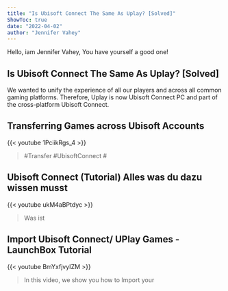 ```yaml
---
title: "Is Ubisoft Connect The Same As Uplay? [Solved]"
ShowToc: true 
date: "2022-04-02"
author: "Jennifer Vahey" 
---
```


Hello, iam Jennifer Vahey, You have yourself a good one!
## Is Ubisoft Connect The Same As Uplay? [Solved]
We wanted to unify the experience of all our players and across all common gaming platforms. Therefore, Uplay is now Ubisoft Connect PC and part of the cross-platform Ubisoft Connect.

## Transferring Games across Ubisoft Accounts
{{< youtube 1PciikRgs_4 >}}
>#Transfer #UbisoftConnect #

## Ubisoft Connect (Tutorial) Alles was du dazu wissen musst
{{< youtube ukM4aBPtdyc >}}
>Was ist 

## Import Ubisoft Connect/ UPlay Games - LaunchBox Tutorial
{{< youtube BmYxfjvyIZM >}}
>In this video, we show you how to Import your 


